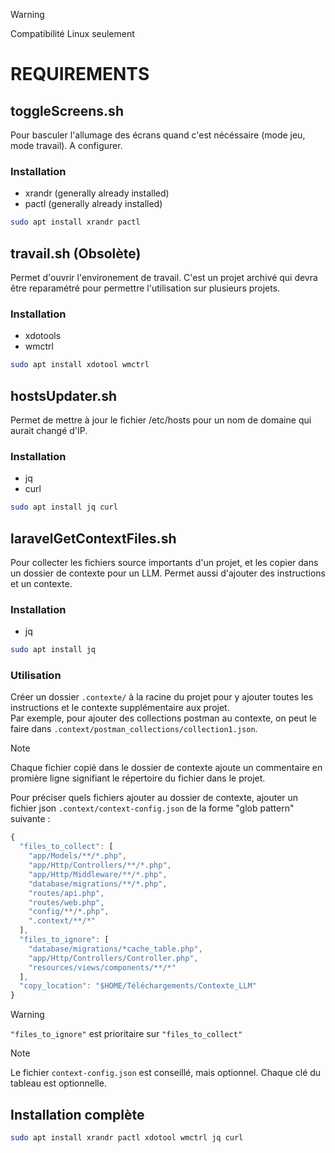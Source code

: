 > [!WARNING]
> Compatibilité Linux seulement
# REQUIREMENTS

## toggleScreens.sh
Pour basculer l'allumage des écrans quand c'est nécéssaire (mode jeu, mode travail).
A configurer.
### Installation
- xrandr (generally already installed)
- pactl (generally already installed)
```bash
sudo apt install xrandr pactl
```
## travail.sh (Obsolète)
Permet d'ouvrir l'environement de travail. C'est un projet archivé qui devra être reparamétré pour permettre l'utilisation sur plusieurs projets.
### Installation
- xdotools
- wmctrl
```bash
sudo apt install xdotool wmctrl
```
## hostsUpdater.sh
Permet de mettre à jour le fichier /etc/hosts pour un nom de domaine qui aurait changé d'IP.
### Installation
- jq
- curl
```bash
sudo apt install jq curl
```
## laravelGetContextFiles.sh
Pour collecter les fichiers source importants d'un projet, et les copier dans un dossier de contexte pour un LLM. Permet aussi d'ajouter des instructions et un contexte.
### Installation
- jq
```bash
sudo apt install jq
```
### Utilisation
Créer un dossier ```.contexte/``` à la racine du projet pour y ajouter toutes les instructions et le contexte supplémentaire aux projet.  
Par exemple, pour ajouter des collections postman au contexte, on peut le faire dans ```.context/postman_collections/collection1.json```.
> [!NOTE]
> Chaque fichier copié dans le dossier de contexte ajoute un commentaire en promière ligne signifiant le répertoire du fichier dans le projet.

Pour préciser quels fichiers ajouter au dossier de contexte, ajouter un fichier json ```.context/context-config.json``` de la forme "glob pattern" suivante :
```js
{
  "files_to_collect": [
    "app/Models/**/*.php",
    "app/Http/Controllers/**/*.php",
    "app/Http/Middleware/**/*.php",
    "database/migrations/**/*.php",
    "routes/api.php",
    "routes/web.php",
    "config/**/*.php",
    ".context/**/*"
  ],
  "files_to_ignore": [
    "database/migrations/*cache_table.php",
    "app/Http/Controllers/Controller.php",
    "resources/views/components/**/*"
  ],
  "copy_location": "$HOME/Téléchargements/Contexte_LLM"
}
```
> [!WARNING]
>  ```"files_to_ignore"``` est prioritaire sur ```"files_to_collect"```

> [!NOTE]
> Le fichier ```context-config.json``` est conseillé, mais optionnel. Chaque clé du tableau est optionnelle.


## Installation complète
```bash
sudo apt install xrandr pactl xdotool wmctrl jq curl
```

